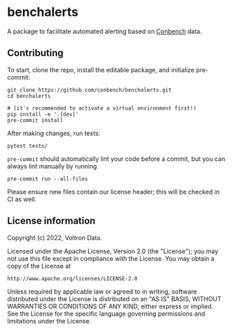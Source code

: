 # benchalerts

A package to facilitate automated alerting based on
[Conbench](https://github.com/conbench/conbench) data.

## Contributing

To start, clone the repo, install the editable package, and initialize pre-commit:

    git clone https://github.com/conbench/benchalerts.git
    cd benchalerts

    # (it's recommended to activate a virtual environment first!)
    pip install -e '.[dev]'
    pre-commit install

After making changes, run tests:

    pytest tests/

`pre-commit` should automatically lint your code before a commit, but you can always
lint manually by running

    pre-commit run --all-files

Please ensure new files contain our license header; this will be checked in CI as well.

## License information

Copyright (c) 2022, Voltron Data.

Licensed under the Apache License, Version 2.0 (the "License");
you may not use this file except in compliance with the License.
You may obtain a copy of the License at

    http://www.apache.org/licenses/LICENSE-2.0

Unless required by applicable law or agreed to in writing, software
distributed under the License is distributed on an "AS IS" BASIS,
WITHOUT WARRANTIES OR CONDITIONS OF ANY KIND, either express or implied.
See the License for the specific language governing permissions and
limitations under the License.
